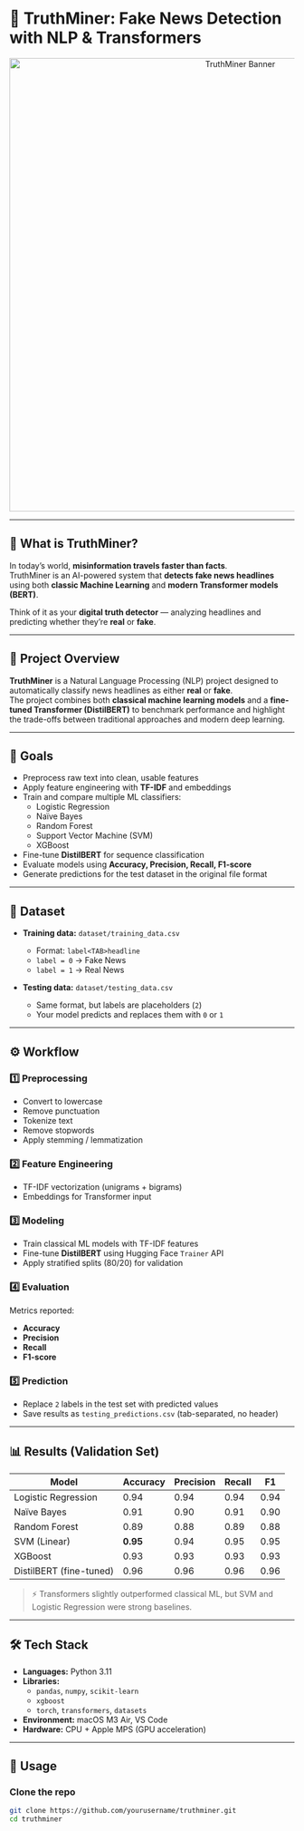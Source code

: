 # 📰 TruthMiner: Fake News Detection with NLP & Transformers

<p align="center">
  <img src="assets/truthminer_banner.png" alt="TruthMiner Banner" width="800"/>
</p>

---

## 👀 What is TruthMiner?

In today’s world, **misinformation travels faster than facts**.  
TruthMiner is an AI-powered system that **detects fake news headlines** using both **classic Machine Learning** and **modern Transformer models (BERT)**.  

Think of it as your **digital truth detector** — analyzing headlines and predicting whether they’re **real** or **fake**.  

---

## 📌 Project Overview
**TruthMiner** is a Natural Language Processing (NLP) project designed to automatically classify news headlines as either **real** or **fake**.  
The project combines both **classical machine learning models** and a **fine-tuned Transformer (DistilBERT)** to benchmark performance and highlight the trade-offs between traditional approaches and modern deep learning.

---

## 🎯 Goals
- Preprocess raw text into clean, usable features  
- Apply feature engineering with **TF-IDF** and embeddings  
- Train and compare multiple ML classifiers:  
  - Logistic Regression  
  - Naïve Bayes  
  - Random Forest  
  - Support Vector Machine (SVM)  
  - XGBoost  
- Fine-tune **DistilBERT** for sequence classification  
- Evaluate models using **Accuracy, Precision, Recall, F1-score**  
- Generate predictions for the test dataset in the original file format  

---

## 📂 Dataset
- **Training data:** `dataset/training_data.csv`  
  - Format: `label<TAB>headline`  
  - `label = 0` → Fake News  
  - `label = 1` → Real News  

- **Testing data:** `dataset/testing_data.csv`  
  - Same format, but labels are placeholders (`2`)  
  - Your model predicts and replaces them with `0` or `1`

---

## ⚙️ Workflow

### 1️⃣ Preprocessing
- Convert to lowercase  
- Remove punctuation  
- Tokenize text  
- Remove stopwords  
- Apply stemming / lemmatization  

### 2️⃣ Feature Engineering
- TF-IDF vectorization (unigrams + bigrams)  
- Embeddings for Transformer input  

### 3️⃣ Modeling
- Train classical ML models with TF-IDF features  
- Fine-tune **DistilBERT** using Hugging Face `Trainer` API  
- Apply stratified splits (80/20) for validation  

### 4️⃣ Evaluation
Metrics reported:
- **Accuracy**
- **Precision**
- **Recall**
- **F1-score**

### 5️⃣ Prediction
- Replace `2` labels in the test set with predicted values  
- Save results as `testing_predictions.csv` (tab-separated, no header)  

---

## 📊 Results (Validation Set)

| Model                 | Accuracy | Precision | Recall | F1   |
|------------------------|----------|-----------|--------|------|
| Logistic Regression    | 0.94     | 0.94      | 0.94   | 0.94 |
| Naïve Bayes            | 0.91     | 0.90      | 0.91   | 0.90 |
| Random Forest          | 0.89     | 0.88      | 0.89   | 0.88 |
| SVM (Linear)           | **0.95** | 0.94      | 0.95   | 0.95 |
| XGBoost                | 0.93     | 0.93      | 0.93   | 0.93 |
| DistilBERT (fine-tuned)| 0.96     | 0.96      | 0.96   | 0.96 |

> ⚡ Transformers slightly outperformed classical ML, but SVM and Logistic Regression were strong baselines.

---

## 🛠️ Tech Stack
- **Languages:** Python 3.11  
- **Libraries:**  
  - `pandas`, `numpy`, `scikit-learn`  
  - `xgboost`  
  - `torch`, `transformers`, `datasets`  
- **Environment:** macOS M3 Air, VS Code  
- **Hardware:** CPU + Apple MPS (GPU acceleration)  

---

## 🚀 Usage

### Clone the repo
```bash
git clone https://github.com/yourusername/truthminer.git
cd truthminer
